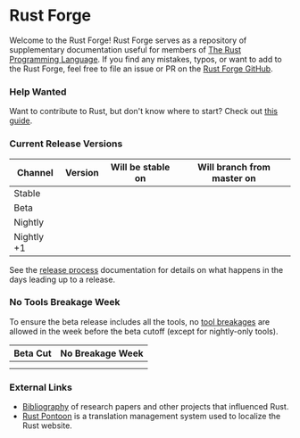 # Rust Forge
Welcome to the Rust Forge! Rust Forge serves as a repository of supplementary
documentation useful for members of [The Rust Programming Language]. If
you find any mistakes, typos, or want to add to the Rust Forge, feel free to
file an issue or PR on the [Rust Forge GitHub].

[The Rust Programming Language]: https://rust-lang.org
[Rust Forge GitHub]: https://github.com/rust-lang/rust-forge

### Help Wanted

Want to contribute to Rust, but don't know where to start? Check out [this guide](./how-to-start-contributing.md).

### Current Release Versions

<!-- All `<span id="..."></span>` elements are filled at run time when a reader
visits the website. Please refer to `js/index.js` for how these values
are generated.

Avoid changing the "Current Release Versions" without also updating the selector
in `js/index.js`.
-->

Channel    | Version | Will be stable on | Will branch from master on |
-----------|---------|-------------------|----------------------------|
Stable     | <span id="stable-version"></span>  | <span id="stable-release-date"></span>  | <span id="stable-branch-date"></span>
Beta       | <span id="beta-version"></span>    | <span id="beta-release-date"></span>    | <span id="beta-branch-date"></span>
Nightly    | <span id="nightly-version"></span> | <span id="nightly-release-date"></span> | <span id="nightly-branch-date"></span>
Nightly +1 | <span id="next-version"></span>    | <span id="next-release-date"></span>    | <span id="next-branch-date"></span>

See the [release process](./release/process.md) documentation for details on
what happens in the days leading up to a release.

### No Tools Breakage Week
To ensure the beta release includes all the tools, no [tool breakages] are
allowed in the week before the beta cutoff (except for nightly-only tools).

Beta Cut | No Breakage Week
---------|-----------------
<span id="nightly-cycle"></span> | <span id="nightly-timespan"></span>
<span id="next-cycle"></span>    | <span id="next-timespan"></span>

[tool breakages]: ./infra/toolstate.md

### External Links

* [Bibliography] of research papers and other projects that influenced Rust.
* [Rust Pontoon] is a translation management system used to localize the Rust
  website.

[Bibliography]: https://rustc-dev-guide.rust-lang.org/appendix/bibliography.html
[Rust Pontoon]: https://pontoon.rust-lang.org/

